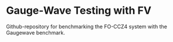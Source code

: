 # Gauge-Wave Testing with FV

Github-repository for benchmarking the FO-CCZ4 system with the Gaugewave benchmark.
